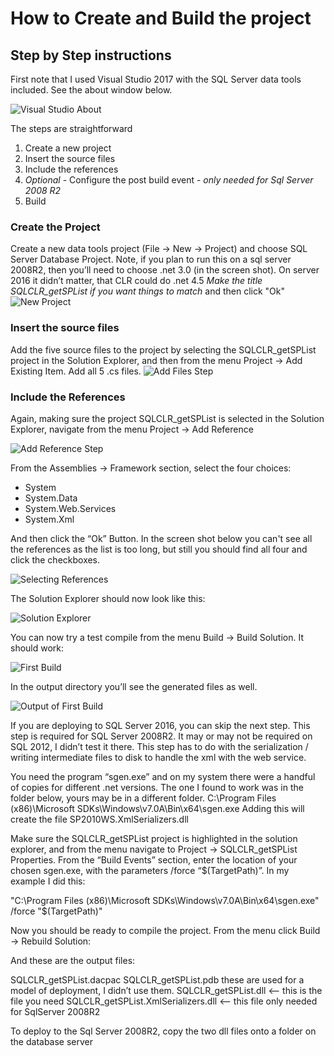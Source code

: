 # How to Create and Build the project
## Step by Step instructions


First note that I used Visual Studio 2017 with the SQL Server data tools included. See the about window below.

![](https://raw.githubusercontent.com/matt-jk/SQLCLR_getSPList/master/images/VS_help_about.jpg "Visual Studio About")

The steps are straightforward
1. Create a new project
2. Insert the source files
3. Include the references
4. *Optional* - Configure the post build event - *only needed for Sql Server 2008 R2*
5. Build

### Create the Project
Create a new data tools project (File -> New -> Project) and choose SQL Server Database Project.  Note, if you plan to run this on a sql server 2008R2, then you’ll need to choose .net 3.0 (in the screen shot).  On server 2016 it didn’t matter, that CLR could do .net 4.5  *Make the title SQLCLR_getSPList if you want things to match* and then click "Ok"
![](https://raw.githubusercontent.com/matt-jk/SQLCLR_getSPList/master/images/new_project.jpg "New Project")

### Insert the source files
Add the five source files to the project by selecting the SQLCLR_getSPList project in the Solution Explorer, and then from the menu Project -> Add Existing Item.  Add all 5 .cs files.
![](https://raw.githubusercontent.com/matt-jk/SQLCLR_getSPList/master/images/add_files_menu.jpg "Add Files Step")

### Include the References

Again, making sure the project SQLCLR_getSPList is selected in the Solution Explorer, navigate from the menu Project -> Add Reference

![](https://raw.githubusercontent.com/matt-jk/SQLCLR_getSPList/master/images/add_reference_menu.jpg "Add Reference Step")

From the Assemblies -> Framework section, select the four choices:
- System
- System.Data
- System.Web.Services
- System.Xml

And then click the “Ok” Button.  In the screen shot below you can't see all the references as the list is too long, but still you should find all four and click the checkboxes.

![](https://raw.githubusercontent.com/matt-jk/SQLCLR_getSPList/master/images/selecting_references.jpg "Selecting References")

The Solution Explorer should now look like this:

![](https://raw.githubusercontent.com/matt-jk/SQLCLR_getSPList/master/images/complete_solution_explorer.jpg "Solution Explorer")

You can now try a test compile from the menu Build -> Build Solution.  It should work:

![](https://raw.githubusercontent.com/matt-jk/SQLCLR_getSPList/master/images/success_build.jpg "First Build")

In the output directory you’ll see the generated files as well.

![](https://raw.githubusercontent.com/matt-jk/SQLCLR_getSPList/master/images/build_output_1.jpg "Output of First Build")

If you are deploying to SQL Server 2016, you can skip the next step.  This step is required for SQL Server 2008R2.  It may or may not be required on SQL 2012, I didn’t test it there.  This step has to do with the serialization / writing intermediate files to disk to handle the xml with the web service.

You need the program “sgen.exe” and on my system there were a handful of copies for different .net versions.  The one I found to work was in the folder below, yours may be in a different folder.
C:\Program Files (x86)\Microsoft SDKs\Windows\v7.0A\Bin\x64\sgen.exe
Adding this will create the file SP2010WS.XmlSerializers.dll

Make sure the SQLCLR_getSPList project is highlighted in the solution explorer, and from the menu navigate to Project -> SQLCLR_getSPList Properties.  From the “Build Events” section, enter the location of your chosen sgen.exe, with the parameters /force “$(TargetPath)”.  In my example I did this:

"C:\Program Files (x86)\Microsoft SDKs\Windows\v7.0A\Bin\x64\sgen.exe" /force "$(TargetPath)"


Now you should be ready to compile the project.  From the menu click Build -> Rebuild Solution:

And these are the output files:

SQLCLR_getSPList.dacpac
SQLCLR_getSPList.pdb
these are used for a model of deployment, I didn’t use them.
SQLCLR_getSPList.dll  <-- this is the file you need
SQLCLR_getSPList.XmlSerializers.dll <-- this file only needed for SqlServer 2008R2


To deploy to the Sql Server 2008R2, copy the two dll files onto a folder on the database server

